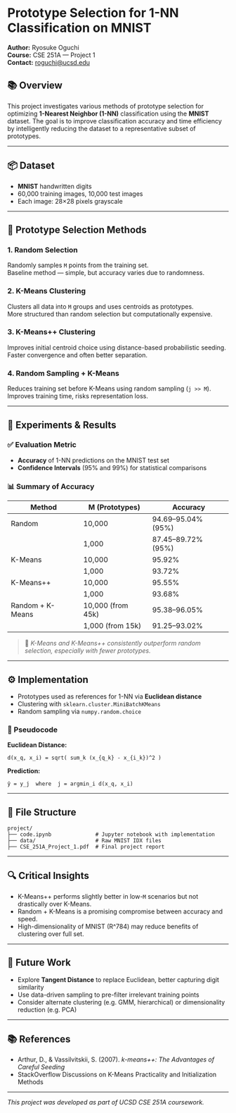 
# Prototype Selection for 1-NN Classification on MNIST

**Author:** Ryosuke Oguchi  
**Course:** CSE 251A — Project 1  
**Contact:** roguchi@ucsd.edu  

## 📚 Overview

This project investigates various methods of prototype selection for optimizing **1-Nearest Neighbor (1-NN)** classification using the **MNIST** dataset. The goal is to improve classification accuracy and time efficiency by intelligently reducing the dataset to a representative subset of prototypes.

---

## 📦 Dataset

- **MNIST** handwritten digits  
- 60,000 training images, 10,000 test images  
- Each image: 28×28 pixels grayscale

---

## 🧠 Prototype Selection Methods

### 1. Random Selection
Randomly samples `M` points from the training set.  
Baseline method — simple, but accuracy varies due to randomness.

### 2. K-Means Clustering
Clusters all data into `M` groups and uses centroids as prototypes.  
More structured than random selection but computationally expensive.

### 3. K-Means++ Clustering
Improves initial centroid choice using distance-based probabilistic seeding.  
Faster convergence and often better separation.

### 4. Random Sampling + K-Means
Reduces training set before K-Means using random sampling (`j >> M`).  
Improves training time, risks representation loss.

---

## 🧪 Experiments & Results

### ✅ Evaluation Metric
- **Accuracy** of 1-NN predictions on the MNIST test set  
- **Confidence Intervals** (95% and 99%) for statistical comparisons

### 📊 Summary of Accuracy

| Method               | M (Prototypes)     | Accuracy         |
|----------------------|--------------------|------------------|
| Random               | 10,000             | 94.69–95.04% (95%) |
|                      | 1,000              | 87.45–89.72% (95%) |
| K-Means              | 10,000             | 95.92%           |
|                      | 1,000              | 93.72%           |
| K-Means++            | 10,000             | 95.55%           |
|                      | 1,000              | 93.68%           |
| Random + K-Means     | 10,000 (from 45k)  | 95.38–96.05%     |
|                      | 1,000 (from 15k)   | 91.25–93.02%     |

> 📌 *K-Means and K-Means++ consistently outperform random selection, especially with fewer prototypes.*

---

## ⚙️ Implementation

- Prototypes used as references for 1-NN via **Euclidean distance**  
- Clustering with `sklearn.cluster.MiniBatchKMeans`  
- Random sampling via `numpy.random.choice`

### 🔧 Pseudocode

**Euclidean Distance:**
```
d(x_q, x_i) = sqrt( sum_k (x_{q_k} - x_{i_k})^2 )
```

**Prediction:**
```
ŷ = y_j  where  j = argmin_i d(x_q, x_i)
```

---

## 🧩 File Structure

```
project/
├── code.ipynb              # Jupyter notebook with implementation
├── data/                   # Raw MNIST IDX files
├── CSE_251A_Project_1.pdf  # Final project report
```

---

## 🔍 Critical Insights

- K-Means++ performs slightly better in low-`M` scenarios but not drastically over K-Means.
- Random + K-Means is a promising compromise between accuracy and speed.
- High-dimensionality of MNIST (R^784) may reduce benefits of clustering over full set.

---

## 🚀 Future Work

- Explore **Tangent Distance** to replace Euclidean, better capturing digit similarity
- Use data-driven sampling to pre-filter irrelevant training points
- Consider alternate clustering (e.g. GMM, hierarchical) or dimensionality reduction (e.g. PCA)

---

## 📚 References

- Arthur, D., & Vassilvitskii, S. (2007). *k-means++: The Advantages of Careful Seeding*  
- StackOverflow Discussions on K-Means Practicality and Initialization Methods

---

*This project was developed as part of UCSD CSE 251A coursework.*
